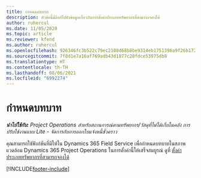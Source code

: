 ```yaml
---
title: กำหนดบทบาท
description: หัวข้อนี้มีลิงก์ไปยังข้อมูลเกี่ยวกับการตั้งค่าประเภททรัพยากรที่สามารถจองได้
author: ruhercul
ms.date: 11/05/2020
ms.topic: article
ms.reviewer: kfend
ms.author: ruhercul
ms.openlocfilehash: 926346fc3b522c79ec2108d68b8be9314eb1751396a9f26b172f01bad87f5f40
ms.sourcegitcommit: 7f8d1e7a16af769adb43d1877c28fdce53975db8
ms.translationtype: HT
ms.contentlocale: th-TH
ms.lasthandoff: 08/06/2021
ms.locfileid: "6992274"
---
```

# <a name="define-roles"></a>กำหนดบทบาท

_**นำไปใช้กับ:** Project Operations สำหรับสถานการณ์ตามทรัพยากร/วัสดุที่ไม่ได้เก็บในคลัง การปรับใช้งานแบบ Lite - จัดการกับการออกใบแจ้งหนี้ชั่วคราว_

คุณสามารถใช้ฟังก์ชันที่มีให้ใน Dynamics 365 Field Service เพื่อกำหนดบทบาทในสภาพแวดล้อม Dynamics 365 Project Operations ในการตั้งค่านี้ให้เสร็จสมบูรณ์ ดูที่ [ตั้งค่าประเภททรัพยากรที่สามารถจองได้](/dynamics365/field-service/set-up-bookable-resource-categories)


[!INCLUDE[footer-include](../includes/footer-banner.md)]